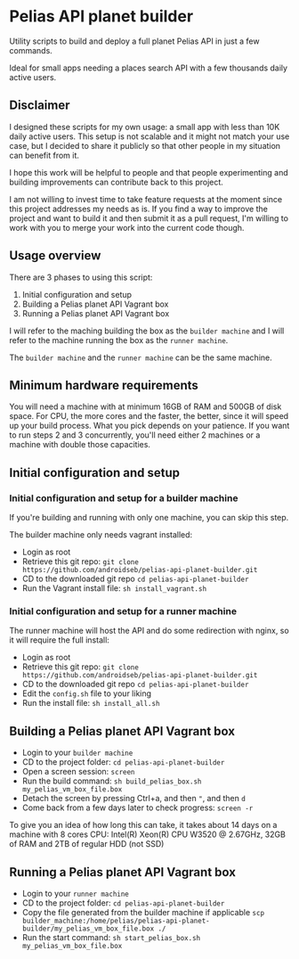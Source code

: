 # Pelias API planet builder

Utility scripts to build and deploy a full planet Pelias API in just a few commands.

Ideal for small apps needing a places search API with a few thousands daily active users.


## Disclaimer

I designed these scripts for my own usage: a small app with less than 10K daily active users. This setup is not scalable and it might not match your use case, but I decided to share it publicly so that other people in my situation can benefit from it.

I hope this work will be helpful to people and that people experimenting and building improvements can contribute back to this project.

I am not willing to invest time to take feature requests at the moment since this project addresses my needs as is. If you find a way to improve the project and want to build it and then submit it as a pull request, I'm willing to work with you to merge your work into the current code though.


## Usage overview

There are 3 phases to using this script:
1. Initial configuration and setup
2. Building a Pelias planet API Vagrant box
3. Running a Pelias planet API Vagrant box

I will refer to the maching building the box as the `builder machine` and I will refer to the machine running the box as the `runner machine`.

The `builder machine` and the `runner machine` can be the same machine.


## Minimum hardware requirements
You will need a machine with at minimum 16GB of RAM and 500GB of disk space. For CPU, the more cores and the faster, the better, since it will speed up your build process. What you pick depends on your patience. If you want to run steps 2 and 3 concurrently, you'll need either 2 machines or a machine with double those capacities.


## Initial configuration and setup


### Initial configuration and setup for a builder machine

If you're building and running with only one machine, you can skip this step.

The builder machine only needs vagrant installed:
* Login as root
* Retrieve this git repo: `git clone https://github.com/androidseb/pelias-api-planet-builder.git`
* CD to the downloaded git repo `cd pelias-api-planet-builder`
* Run the Vagrant install file: `sh install_vagrant.sh`


### Initial configuration and setup for a runner machine

The runner machine will host the API and do some redirection with nginx, so it will require the full install:
* Login as root
* Retrieve this git repo: `git clone https://github.com/androidseb/pelias-api-planet-builder.git`
* CD to the downloaded git repo `cd pelias-api-planet-builder`
* Edit the `config.sh` file to your liking
* Run the install file: `sh install_all.sh`


## Building a Pelias planet API Vagrant box

* Login to your `builder machine`
* CD to the project folder: `cd pelias-api-planet-builder`
* Open a screen session: `screen`
* Run the build command: `sh build_pelias_box.sh my_pelias_vm_box_file.box`
* Detach the screen by pressing Ctrl+a, and then `"`, and then `d`
* Come back from a few days later to check progress: `screen -r`

To give you an idea of how long this can take, it takes about 14 days on a machine with 8 cores CPU: Intel(R) Xeon(R) CPU W3520 @ 2.67GHz, 32GB of RAM and 2TB of regular HDD (not SSD)


## Running a Pelias planet API Vagrant box
* Login to your `runner machine`
* CD to the project folder: `cd pelias-api-planet-builder`
* Copy the file generated from the builder machine if applicable `scp builder_machine:/home/pelias/pelias-api-planet-builder/my_pelias_vm_box_file.box ./`
* Run the start command: `sh start_pelias_box.sh my_pelias_vm_box_file.box`
